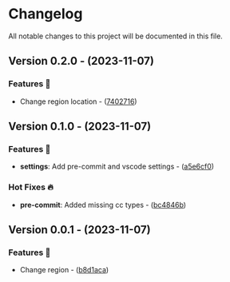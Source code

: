 # Changelog

All notable changes to this project will be documented in this file.

## Version 0.2.0 - (2023-11-07)

### Features 🚀

- Change region location - ([7402716](https://github.com/CHUPITO-Org/IaC-Chupito/commit/74027164c7761430f9d29603759b19ca66ac0ce0))

## Version 0.1.0 - (2023-11-07)

### Features 🚀

- **settings**: Add pre-commit and vscode settings - ([a5e6cf0](https://github.com/CHUPITO-Org/IaC-Chupito/commit/a5e6cf0d510bf605c08d1179e3eb265e0d97064c))

### Hot Fixes 🔥

- **pre-commit**: Added missing cc types - ([bc4846b](https://github.com/CHUPITO-Org/IaC-Chupito/commit/bc4846b79f03552ca4b1cef003798b05ddc6d7bf))

## Version 0.0.1 - (2023-11-07)

### Features 🚀

- Change region - ([b8d1aca](https://github.com/CHUPITO-Org/IaC-Chupito/commit/b8d1aca1bb94a75eae236c010ab507c6e6f3fbf1))

